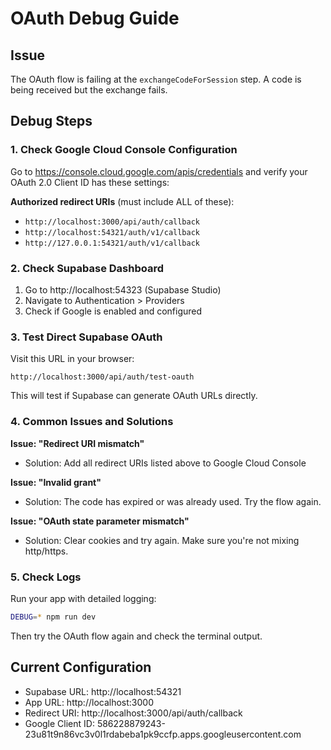 # OAuth Debug Guide

## Issue
The OAuth flow is failing at the `exchangeCodeForSession` step. A code is being received but the exchange fails.

## Debug Steps

### 1. Check Google Cloud Console Configuration

Go to https://console.cloud.google.com/apis/credentials and verify your OAuth 2.0 Client ID has these settings:

**Authorized redirect URIs** (must include ALL of these):
- `http://localhost:3000/api/auth/callback`
- `http://localhost:54321/auth/v1/callback`
- `http://127.0.0.1:54321/auth/v1/callback`

### 2. Check Supabase Dashboard

1. Go to http://localhost:54323 (Supabase Studio)
2. Navigate to Authentication > Providers
3. Check if Google is enabled and configured

### 3. Test Direct Supabase OAuth

Visit this URL in your browser:
```
http://localhost:3000/api/auth/test-oauth
```

This will test if Supabase can generate OAuth URLs directly.

### 4. Common Issues and Solutions

**Issue: "Redirect URI mismatch"**
- Solution: Add all redirect URIs listed above to Google Cloud Console

**Issue: "Invalid grant"**
- Solution: The code has expired or was already used. Try the flow again.

**Issue: "OAuth state parameter mismatch"**
- Solution: Clear cookies and try again. Make sure you're not mixing http/https.

### 5. Check Logs

Run your app with detailed logging:
```bash
DEBUG=* npm run dev
```

Then try the OAuth flow again and check the terminal output.

## Current Configuration

- Supabase URL: http://localhost:54321
- App URL: http://localhost:3000
- Redirect URI: http://localhost:3000/api/auth/callback
- Google Client ID: 586228879243-23u81t9n86vc3v0l1rdabeba1pk9ccfp.apps.googleusercontent.com